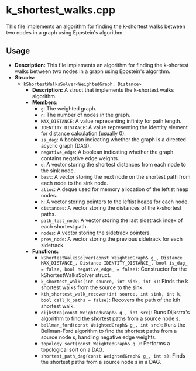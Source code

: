 # k_shortest_walks.cpp

This file implements an algorithm for finding the k-shortest walks between two nodes in a graph using Eppstein's algorithm.

## Usage

*   **Description:** This file implements an algorithm for finding the k-shortest walks between two nodes in a graph using Eppstein's algorithm.
*   **Structs:**
    *   `kShortestWalksSolver<WeightedGraph, Distance>`
        *   **Description:** A struct that implements the k-shortest walks algorithm.
        *   **Members:**
            *   `g`: The weighted graph.
            *   `n`: The number of nodes in the graph.
            *   `MAX_DISTANCE`: A value representing infinity for path length.
            *   `IDENTITY_DISTANCE`: A value representing the identity element for distance calculation (usually 0).
            *   `is_dag`: A boolean indicating whether the graph is a directed acyclic graph (DAG).
            *   `negative_edge`: A boolean indicating whether the graph contains negative edge weights.
            *   `d`: A vector storing the shortest distances from each node to the sink node.
            *   `best`: A vector storing the next node on the shortest path from each node to the sink node.
            *   `alloc`: A deque used for memory allocation of the leftist heap nodes.
            *   `h`: A vector storing pointers to the leftist heaps for each node.
            *   `distances`: A vector storing the distances of the k-shortest paths.
            *   `path_last_node`: A vector storing the last sidetrack index of each shortest path.
            *   `nodes`: A vector storing the sidetrack pointers.
            *   `prev_node`: A vector storing the previous sidetrack for each sidetrack.
        *   **Functions:**
            *   `kShortestWalksSolver(const WeightedGraph& g_, Distance MAX_DISTANCE_, Distance IDENTITY_DISTANCE_, bool is_dag_ = false, bool negative_edge_ = false)`: Constructor for the kShortestWalksSolver struct.
            *   `k_shortest_walks(int source, int sink, int k)`: Finds the k shortest walks from the source to the sink.
            *   `kth_shortest_walk_recover(int source, int sink, int k, bool call_k_paths = false)`: Recovers the path of the kth shortest walk.
            *   `dijkstra(const WeightedGraph& g_, int src)`: Runs Dijkstra's algorithm to find the shortest paths from a source node s.
            *   `bellman_ford(const WeightedGraph& g_, int src)`: Runs the Bellman-Ford algorithm to find the shortest paths from a source node s, handling negative edge weights.
            *   `topology_sort(const WeightedGraph& g_)`: Performs a topological sort on a DAG.
            *   `shortest_path_dag(const WeightedGraph& g_, int s)`: Finds the shortest paths from a source node s in a DAG.
